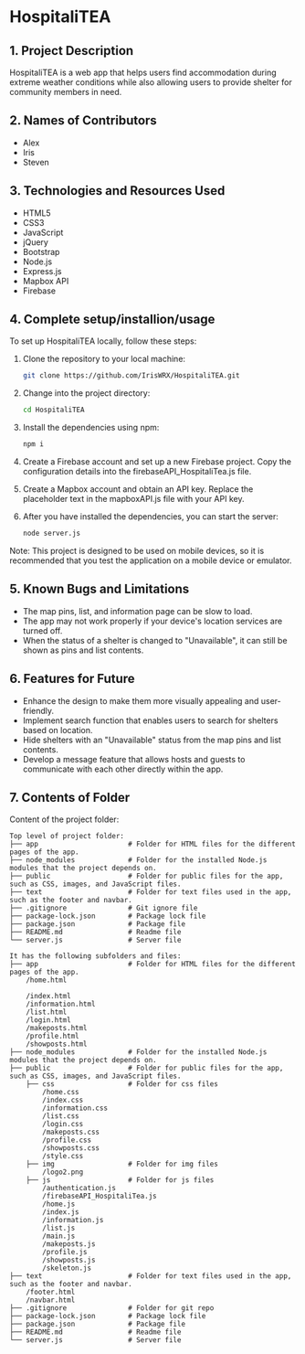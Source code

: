 # HospitaliTEA

## 1. Project Description

HospitaliTEA is a web app that helps users find accommodation during extreme weather conditions while also allowing users to provide shelter for community members in need.

## 2. Names of Contributors

- Alex
- Iris
- Steven

## 3. Technologies and Resources Used

- HTML5
- CSS3
- JavaScript
- jQuery
- Bootstrap
- Node.js
- Express.js
- Mapbox API
- Firebase

## 4. Complete setup/installion/usage

To set up HospitaliTEA locally, follow these steps:

1. Clone the repository to your local machine:

   ```bash
   git clone https://github.com/IrisWRX/HospitaliTEA.git
   ```

2. Change into the project directory:

   ```bash
   cd HospitaliTEA
   ```

3. Install the dependencies using npm:

   ```bash
   npm i
   ```

4. Create a Firebase account and set up a new Firebase project. Copy the configuration details into the firebaseAPI_HospitaliTea.js file.

5. Create a Mapbox account and obtain an API key. Replace the placeholder text in the mapboxAPI.js file with your API key.

6. After you have installed the dependencies, you can start the server:

   ```bash
   node server.js
   ```

Note: This project is designed to be used on mobile devices, so it is recommended that you test the application on a mobile device or emulator.

## 5. Known Bugs and Limitations

- The map pins, list, and information page can be slow to load.
- The app may not work properly if your device's location services are turned off.
- When the status of a shelter is changed to "Unavailable", it can still be shown as pins and list contents.

## 6. Features for Future

- Enhance the design to make them more visually appealing and user-friendly.
- Implement search function that enables users to search for shelters based on location.
- Hide shelters with an "Unavailable" status from the map pins and list contents.
- Develop a message feature that allows hosts and guests to communicate with each other directly within the app.

## 7. Contents of Folder

Content of the project folder:

```
Top level of project folder:
├── app                      # Folder for HTML files for the different pages of the app.
├── node_modules             # Folder for the installed Node.js modules that the project depends on.
├── public                   # Folder for public files for the app, such as CSS, images, and JavaScript files.
├── text                     # Folder for text files used in the app, such as the footer and navbar.
├── .gitignore               # Git ignore file
├── package-lock.json        # Package lock file
├── package.json             # Package file
├── README.md                # Readme file
└── server.js                # Server file

It has the following subfolders and files:
├── app                      # Folder for HTML files for the different pages of the app.
    /home.html

    /index.html
    /information.html
    /list.html
    /login.html
    /makeposts.html
    /profile.html
    /showposts.html
├── node_modules             # Folder for the installed Node.js modules that the project depends on.
├── public                   # Folder for public files for the app, such as CSS, images, and JavaScript files.
    ├── css                  # Folder for css files
        /home.css
        /index.css
        /information.css
        /list.css
        /login.css
        /makeposts.css
        /profile.css
        /showposts.css
        /style.css
    ├── img                  # Folder for img files
        /logo2.png
    ├── js                   # Folder for js files
        /authentication.js
        /firebaseAPI_HospitaliTea.js
        /home.js
        /index.js
        /information.js
        /list.js
        /main.js
        /makeposts.js
        /profile.js
        /showposts.js
        /skeleton.js
├── text                     # Folder for text files used in the app, such as the footer and navbar.
    /footer.html
    /navbar.html
├── .gitignore               # Folder for git repo
├── package-lock.json        # Package lock file
├── package.json             # Package file
├── README.md                # Readme file
└── server.js                # Server file

```
